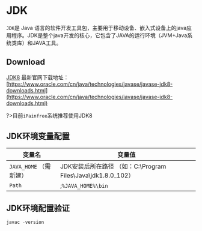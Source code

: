 # JDK

`JDK`是 Java 语言的软件开发工具包，主要用于移动设备、嵌入式设备上的java应用程序。JDK是整个java开发的核心，它包含了JAVA的运行环境（JVM+Java系统类库）和JAVA工具。

## Download

[JDK8](https://www.oracle.com/cn/java/technologies/javase/javase-jdk8-downloads.html) 最新官网下载地址：[https://www.oracle.com/cn/java/technologies/javase/javase-jdk8-downloads.html](https://www.oracle.com/cn/java/technologies/javase/javase-jdk8-downloads.html)

?>目前`iPainfree`系统推荐使用JDK8

## JDK环境变量配置

| 变量名             | 变量值                                               |
|-----------------|---------------------------------------------------|
| `JAVA_HOME` （需新建） | JDK安装后所在路径 （如：C:\Program Files\Java\jdk1.8.0_102） |
| `Path`            | ;`%JAVA_HOME%\bin`                                  |


## JDK环境配置验证

```java
javac -version
```

